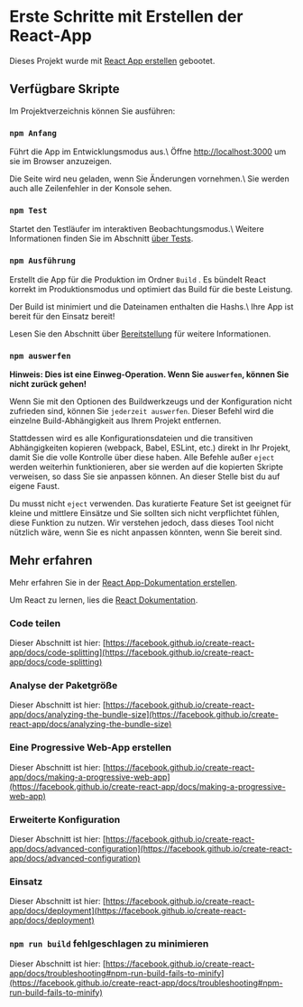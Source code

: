 # Erste Schritte mit Erstellen der React-App

Dieses Projekt wurde mit [React App erstellen](https://github.com/facebook/create-react-app) gebootet.

## Verfügbare Skripte

Im Projektverzeichnis können Sie ausführen:

### `npm Anfang`

Führt die App im Entwicklungsmodus aus.\ Öffne [http://localhost:3000](http://localhost:3000) um sie im Browser anzuzeigen.

Die Seite wird neu geladen, wenn Sie Änderungen vornehmen.\ Sie werden auch alle Zeilenfehler in der Konsole sehen.

### `npm Test`

Startet den Testläufer im interaktiven Beobachtungsmodus.\ Weitere Informationen finden Sie im Abschnitt [über Tests](https://facebook.github.io/create-react-app/docs/running-tests).

### `npm Ausführung`

Erstellt die App für die Produktion im Ordner `Build` . Es bündelt React korrekt im Produktionsmodus und optimiert das Build für die beste Leistung.

Der Build ist minimiert und die Dateinamen enthalten die Hashs.\ Ihre App ist bereit für den Einsatz bereit!

Lesen Sie den Abschnitt über [Bereitstellung](https://facebook.github.io/create-react-app/docs/deployment) für weitere Informationen.

### `npm auswerfen`

**Hinweis: Dies ist eine Einweg-Operation. Wenn Sie `auswerfen`, können Sie nicht zurück gehen!**

Wenn Sie mit den Optionen des Buildwerkzeugs und der Konfiguration nicht zufrieden sind, können Sie `jederzeit auswerfen`. Dieser Befehl wird die einzelne Build-Abhängigkeit aus Ihrem Projekt entfernen.

Stattdessen wird es alle Konfigurationsdateien und die transitiven Abhängigkeiten kopieren (webpack, Babel, ESLint, etc.) direkt in Ihr Projekt, damit Sie die volle Kontrolle über diese haben. Alle Befehle außer `eject` werden weiterhin funktionieren, aber sie werden auf die kopierten Skripte verweisen, so dass Sie sie anpassen können. An dieser Stelle bist du auf eigene Faust.

Du musst nicht `eject` verwenden. Das kuratierte Feature Set ist geeignet für kleine und mittlere Einsätze und Sie sollten sich nicht verpflichtet fühlen, diese Funktion zu nutzen. Wir verstehen jedoch, dass dieses Tool nicht nützlich wäre, wenn Sie es nicht anpassen könnten, wenn Sie bereit sind.

## Mehr erfahren

Mehr erfahren Sie in der [React App-Dokumentation erstellen](https://facebook.github.io/create-react-app/docs/getting-started).

Um React zu lernen, lies die [React Dokumentation](https://reactjs.org/).

### Code teilen

Dieser Abschnitt ist hier: [https://facebook.github.io/create-react-app/docs/code-splitting](https://facebook.github.io/create-react-app/docs/code-splitting)

### Analyse der Paketgröße

Dieser Abschnitt ist hier: [https://facebook.github.io/create-react-app/docs/analyzing-the-bundle-size](https://facebook.github.io/create-react-app/docs/analyzing-the-bundle-size)

### Eine Progressive Web-App erstellen

Dieser Abschnitt ist hier: [https://facebook.github.io/create-react-app/docs/making-a-progressive-web-app](https://facebook.github.io/create-react-app/docs/making-a-progressive-web-app)

### Erweiterte Konfiguration

Dieser Abschnitt ist hier: [https://facebook.github.io/create-react-app/docs/advanced-configuration](https://facebook.github.io/create-react-app/docs/advanced-configuration)

### Einsatz

Dieser Abschnitt ist hier: [https://facebook.github.io/create-react-app/docs/deployment](https://facebook.github.io/create-react-app/docs/deployment)

### `npm run build` fehlgeschlagen zu minimieren

Dieser Abschnitt ist hier: [https://facebook.github.io/create-react-app/docs/troubleshooting#npm-run-build-fails-to-minify](https://facebook.github.io/create-react-app/docs/troubleshooting#npm-run-build-fails-to-minify)
